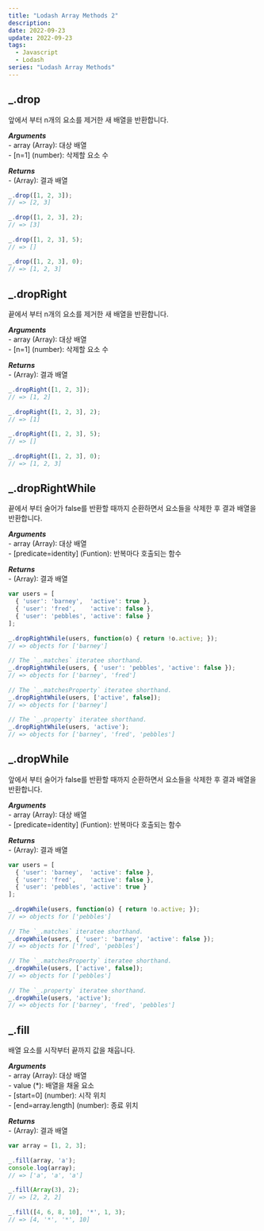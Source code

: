 ```yaml
---
title: "Lodash Array Methods 2"
description:
date: 2022-09-23
update: 2022-09-23
tags:
  - Javascript
  - Lodash
series: "Lodash Array Methods"
---
```


## _.drop

앞에서 부터 n개의 요소를 제거한 새 배열을 반환합니다.

***Arguments***<br>
\- array (Array): 대상 배열<br>
\- [n=1] (number): 삭제할 요소 수

***Returns***<br>
\- (Array): 결과 배열


```js
_.drop([1, 2, 3]);
// => [2, 3]
 
_.drop([1, 2, 3], 2);
// => [3]
 
_.drop([1, 2, 3], 5);
// => []
 
_.drop([1, 2, 3], 0);
// => [1, 2, 3]
```

## _.dropRight

끝에서 부터 n개의 요소를 제거한 새 배열을 반환합니다.

***Arguments***<br>
\- array (Array): 대상 배열<br>
\- [n=1] (number): 삭제할 요소 수

***Returns***<br>
\- (Array): 결과 배열

```js
_.dropRight([1, 2, 3]);
// => [1, 2]
 
_.dropRight([1, 2, 3], 2);
// => [1]
 
_.dropRight([1, 2, 3], 5);
// => []
 
_.dropRight([1, 2, 3], 0);
// => [1, 2, 3]
```

## _.dropRightWhile

끝에서 부터 술어가 false를 반환할 때까지 순환하면서 요소들을 삭제한 후 결과 배열을 반환합니다.

***Arguments***<br>
\- array (Array): 대상 배열<br>
\- [predicate=identity] (Funtion): 반복마다 호출되는 함수

***Returns***<br>
\- (Array): 결과 배열

```js
var users = [
  { 'user': 'barney',  'active': true },
  { 'user': 'fred',    'active': false },
  { 'user': 'pebbles', 'active': false }
];
 
_.dropRightWhile(users, function(o) { return !o.active; });
// => objects for ['barney']
 
// The `_.matches` iteratee shorthand.
_.dropRightWhile(users, { 'user': 'pebbles', 'active': false });
// => objects for ['barney', 'fred']
 
// The `_.matchesProperty` iteratee shorthand.
_.dropRightWhile(users, ['active', false]);
// => objects for ['barney']
 
// The `_.property` iteratee shorthand.
_.dropRightWhile(users, 'active');
// => objects for ['barney', 'fred', 'pebbles']
```

## _.dropWhile

앞에서 부터 술어가 false를 반환할 때까지 순환하면서 요소들을 삭제한 후 결과 배열을 반환합니다.

***Arguments***<br>
\- array (Array): 대상 배열<br>
\- [predicate=identity] (Funtion): 반복마다 호출되는 함수

***Returns***<br>
\- (Array): 결과 배열

```js
var users = [
  { 'user': 'barney',  'active': false },
  { 'user': 'fred',    'active': false },
  { 'user': 'pebbles', 'active': true }
];
 
_.dropWhile(users, function(o) { return !o.active; });
// => objects for ['pebbles']
 
// The `_.matches` iteratee shorthand.
_.dropWhile(users, { 'user': 'barney', 'active': false });
// => objects for ['fred', 'pebbles']
 
// The `_.matchesProperty` iteratee shorthand.
_.dropWhile(users, ['active', false]);
// => objects for ['pebbles']
 
// The `_.property` iteratee shorthand.
_.dropWhile(users, 'active');
// => objects for ['barney', 'fred', 'pebbles']
```

## _.fill

배열 요소를 시작부터 끝까지 값을 채웁니다.

***Arguments***<br>
\- array (Array): 대상 배열<br>
\- value (*): 배열을 채울 요소<br>
\- [start=0] (number): 시작 위치<br>
\- [end=array.length] (number): 종료 위치

***Returns***<br>
\- (Array): 결과 배열

```js
var array = [1, 2, 3];
 
_.fill(array, 'a');
console.log(array);
// => ['a', 'a', 'a']
 
_.fill(Array(3), 2);
// => [2, 2, 2]
 
_.fill([4, 6, 8, 10], '*', 1, 3);
// => [4, '*', '*', 10]
```